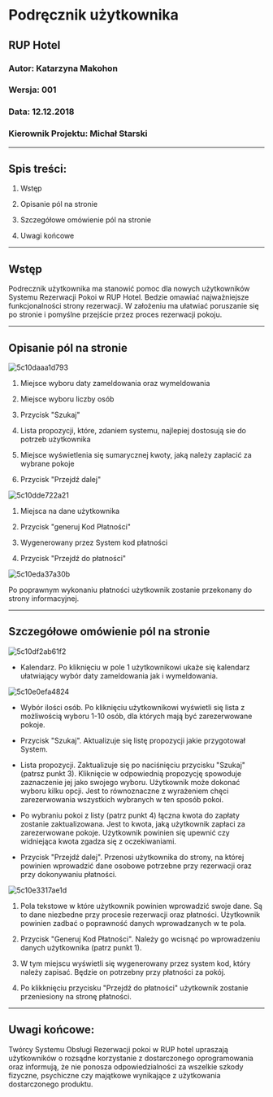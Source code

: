 # Podręcznik użytkownika

## RUP Hotel

### Autor: Katarzyna Makohon

### Wersja: 001

### Data: 12.12.2018

### Kierownik Projektu: Michał Starski

---

## Spis treści:

1. Wstęp

2. Opisanie pól na stronie

3. Szczegółowe omówienie pól na stronie

4. Uwagi końcowe

---

## Wstęp

Podrecznik użytkownika ma stanowić pomoc dla nowych użytkowników Systemu Rezerwacji Pokoi w RUP Hotel. Bedzie omawiać najważniejsze funkcjonalności strony rezerwacji.  W założeniu ma ułatwiać poruszanie się po stronie i pomyślne przejście przez proces rezerwacji pokoju. 

---

## Opisanie pól na stronie

![5c10daaa1d793](https://i.loli.net/2018/12/12/5c10daaa1d793.png)

1. Miejsce wyboru daty zameldowania oraz wymeldowania

2. Miejsce wyboru liczby osób

3. Przycisk "Szukaj"

4. Lista propozycji, które, zdaniem systemu, najlepiej dostosują sie do potrzeb użytkownika

5. Miejsce wyświetlenia się sumarycznej kwoty, jaką należy zapłacić za wybrane pokoje

6. Przycisk "Przejdź dalej"

![5c10dde722a21](https://i.loli.net/2018/12/12/5c10dde722a21.png)

1. Miejsca na dane użytkownika

2. Przycisk "generuj Kod Płatności"

3. Wygenerowany przez System kod płatności

4. Przycisk "Przejdź do płatności"

![5c10eda37a30b](https://i.loli.net/2018/12/12/5c10eda37a30b.png)

Po poprawnym wykonaniu płatności użytkownik zostanie przekonany do strony informacyjnej. 

---

## Szczegółowe omówienie pól na stronie

![5c10df2ab61f2](https://i.loli.net/2018/12/12/5c10df2ab61f2.png)

* Kalendarz. Po kliknięciu w pole 1 użytkownikowi ukaże się kalendarz ułatwiający wybór daty zameldowania jak i wymeldowania. 

![5c10e0efa4824](https://i.loli.net/2018/12/12/5c10e0efa4824.png)

* Wybór ilości osób. Po kliknięciu użytkownikowi wyświetli się lista z możliwością wyboru 1-10 osób, dla których mają być zarezerwowane pokoje.

* Przycisk "Szukaj". Aktualizuje się listę propozycji jakie przygotował System.

* Lista propozycji. Zaktualizuje się po naciśnięciu przycisku "Szukaj" (patrsz punkt 3). Kliknięcie w odpowiednią propozycję spowoduje zaznaczenie jej jako swojego wyboru. Użytkownik może dokonać wyboru kilku opcji. Jest to równoznaczne z wyrażeniem chęci zarezerwowania wszystkich wybranych w ten sposób pokoi. 

* Po wybraniu pokoi z listy (patrz punkt 4) łączna kwota do zapłaty zostanie zaktualizowana. Jest to kwota, jaką użytkownik zapłaci za zarezerwowane pokoje.  Użytkownik powinien się upewnić czy widniejąca kwota zgadza się z oczekiwaniami. 

* Przycisk "Przejdź dalej". Przenosi użytkownika do strony, na której powinien wprowadzić dane osobowe potrzebne przy rezerwacji oraz przy dokonywaniu płatności.

![5c10e3317ae1d](https://i.loli.net/2018/12/12/5c10e3317ae1d.png)

1. Pola tekstowe w które użytkownik powinien wprowadzić swoje dane. Są to dane niezbedne przy procesie rezerwacji oraz płatności. Użytkownik powinien zadbać o poprawność danych wprowadzanych w te pola. 

2. Przycisk "Generuj Kod Płatności". Należy go wcisnąć po wprowadzeniu danych użytkownika (patrz punkt 1).

3. W tym miejscu wyświetli się wygenerowany przez system kod, który należy zapisać. Będzie on potrzebny przy płatności za pokój. 

4. Po klikknięciu przycisku "Przejdź do płatności" użytkownik zostanie przeniesiony na stronę płatności. 

---

## Uwagi końcowe:

Twórcy Systemu Obsługi Rezerwacji pokoi w RUP hotel upraszają użytkowników o rozsądne korzystanie z dostarczonego oprogramowania oraz informują, że nie ponosza odpowiedzialności za wszelkie szkody fizyczne, psychiczne czy majątkowe wynikające z użytkowania dostarczonego produktu. 
